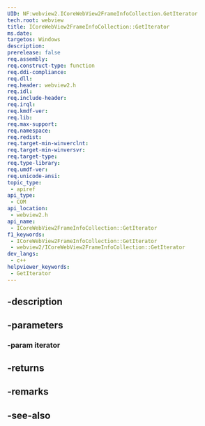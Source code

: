 ```yaml
---
UID: NF:webview2.ICoreWebView2FrameInfoCollection.GetIterator
tech.root: webview
title: ICoreWebView2FrameInfoCollection::GetIterator
ms.date: 
targetos: Windows
description: 
prerelease: false
req.assembly: 
req.construct-type: function
req.ddi-compliance: 
req.dll: 
req.header: webview2.h
req.idl: 
req.include-header: 
req.irql: 
req.kmdf-ver: 
req.lib: 
req.max-support: 
req.namespace: 
req.redist: 
req.target-min-winverclnt: 
req.target-min-winversvr: 
req.target-type: 
req.type-library: 
req.umdf-ver: 
req.unicode-ansi: 
topic_type:
 - apiref
api_type:
 - COM
api_location:
 - webview2.h
api_name:
 - ICoreWebView2FrameInfoCollection::GetIterator
f1_keywords:
 - ICoreWebView2FrameInfoCollection::GetIterator
 - webview2/ICoreWebView2FrameInfoCollection::GetIterator
dev_langs:
 - c++
helpviewer_keywords:
 - GetIterator
---
```


## -description

## -parameters

### -param iterator

## -returns

## -remarks

## -see-also


